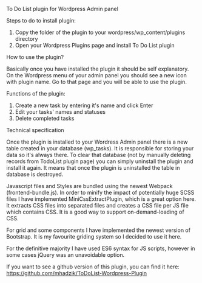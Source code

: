 To Do List plugin for Wordpress Admin panel

Steps to do to install plugin:
1. Copy the folder of the plugin to your wordpress/wp_content/plugins directory
2. Open your Wordpress Plugins page and install To Do List plugin

How to use the plugin?

Basically once you have installed the plugin it should be self explanatory. 
On the Wordpress menu of your admin panel you should see a new icon with plugin name. 
Go to that page and you will be able to use the plugin.

Functions of the plugin:
1. Create a new task by entering it's name and click Enter
2. Edit your tasks' names and statuses
3. Delete completed tasks


Technical specification

Once the plugin is installed to your Wordress Admin panel there is a new table created in your database (wp_tasks). 
It is responsible for storing your data so it's always there. To clear that database (not by manually deleting records from TodoList plugin page) you can simply uninstall
the plugin and install it again. It means that once the plugin is uninstalled the table in database is destroyed.

Javascript files and Styles are bundled using the newest Webpack (frontend-bundle.js).
In order to minify the impact of potentially huge SCSS files I have implemented MiniCssExtractPlugin, which is a great option here. It extracts CSS files into separated
files and creates a CSS file per JS file which contains CSS. It is a good way to support on-demand-loading of CSS.

For grid and some components I have implemented the newest version of Bootstrap. It is my favourite griding system so I decided to use it here. 

For the definitive majority I have used ES6 syntax for JS scripts, however in some cases jQuery was an unavoidable option.

If you want to see a github version of this plugin, you can find it here: https://github.com/mhadzik/ToDoList-Wordpress-Plugin